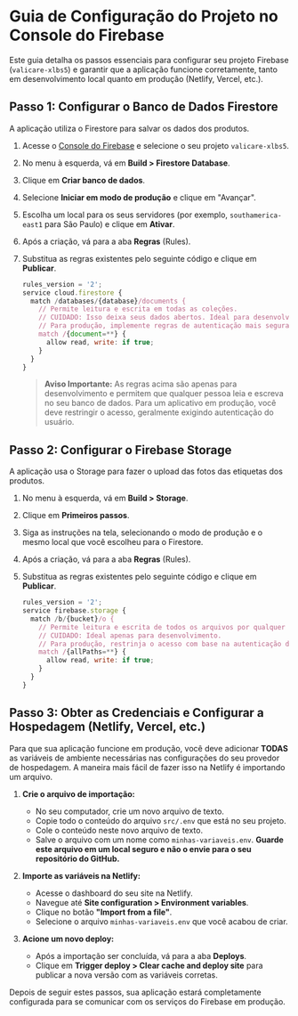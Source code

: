 # Guia de Configuração do Projeto no Console do Firebase

Este guia detalha os passos essenciais para configurar seu projeto Firebase (`valicare-xlbs5`) e garantir que a aplicação funcione corretamente, tanto em desenvolvimento local quanto em produção (Netlify, Vercel, etc.).

## Passo 1: Configurar o Banco de Dados Firestore

A aplicação utiliza o Firestore para salvar os dados dos produtos.

1.  Acesse o [Console do Firebase](https://console.firebase.google.com/) e selecione o seu projeto `valicare-xlbs5`.
2.  No menu à esquerda, vá em **Build > Firestore Database**.
3.  Clique em **Criar banco de dados**.
4.  Selecione **Iniciar em modo de produção** e clique em "Avançar".
5.  Escolha um local para os seus servidores (por exemplo, `southamerica-east1` para São Paulo) e clique em **Ativar**.
6.  Após a criação, vá para a aba **Regras** (Rules).
7.  Substitua as regras existentes pelo seguinte código e clique em **Publicar**.

    ```javascript
    rules_version = '2';
    service cloud.firestore {
      match /databases/{database}/documents {
        // Permite leitura e escrita em todas as coleções.
        // CUIDADO: Isso deixa seus dados abertos. Ideal para desenvolvimento.
        // Para produção, implemente regras de autenticação mais seguras.
        match /{document=**} {
          allow read, write: if true;
        }
      }
    }
    ```

    > **Aviso Importante:** As regras acima são apenas para desenvolvimento e permitem que qualquer pessoa leia e escreva no seu banco de dados. Para um aplicativo em produção, você deve restringir o acesso, geralmente exigindo autenticação do usuário.

## Passo 2: Configurar o Firebase Storage

A aplicação usa o Storage para fazer o upload das fotos das etiquetas dos produtos.

1.  No menu à esquerda, vá em **Build > Storage**.
2.  Clique em **Primeiros passos**.
3.  Siga as instruções na tela, selecionando o modo de produção e o mesmo local que você escolheu para o Firestore.
4.  Após a criação, vá para a aba **Regras** (Rules).
5.  Substitua as regras existentes pelo seguinte código e clique em **Publicar**.

    ```javascript
    rules_version = '2';
    service firebase.storage {
      match /b/{bucket}/o {
        // Permite leitura e escrita de todos os arquivos por qualquer pessoa.
        // CUIDADO: Ideal apenas para desenvolvimento.
        // Para produção, restrinja o acesso com base na autenticação do usuário.
        match /{allPaths=**} {
          allow read, write: if true;
        }
      }
    }
    ```

## Passo 3: Obter as Credenciais e Configurar a Hospedagem (Netlify, Vercel, etc.)

Para que sua aplicação funcione em produção, você deve adicionar **TODAS** as variáveis de ambiente necessárias nas configurações do seu provedor de hospedagem. A maneira mais fácil de fazer isso na Netlify é importando um arquivo.

1.  **Crie o arquivo de importação:**
    *   No seu computador, crie um novo arquivo de texto.
    *   Copie todo o conteúdo do arquivo `src/.env` que está no seu projeto.
    *   Cole o conteúdo neste novo arquivo de texto.
    *   Salve o arquivo com um nome como `minhas-variaveis.env`. **Guarde este arquivo em um local seguro e não o envie para o seu repositório do GitHub.**

2.  **Importe as variáveis na Netlify:**
    *   Acesse o dashboard do seu site na Netlify.
    *   Navegue até **Site configuration > Environment variables**.
    *   Clique no botão **"Import from a file"**.
    *   Selecione o arquivo `minhas-variaveis.env` que você acabou de criar.

3.  **Acione um novo deploy:**
    *   Após a importação ser concluída, vá para a aba **Deploys**.
    *   Clique em **Trigger deploy > Clear cache and deploy site** para publicar a nova versão com as variáveis corretas.

Depois de seguir estes passos, sua aplicação estará completamente configurada para se comunicar com os serviços do Firebase em produção.
